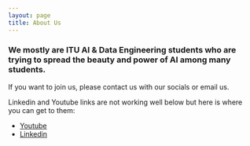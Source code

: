 ```yaml
---
layout: page
title: About Us
---
```


### We mostly are ITU AI & Data Engineering students who are trying to spread the beauty and power of AI among many students.

If you want to join us, please contact us with our socials or email us.

Linkedin and Youtube links are not working well below but here is where you can get to them:
- [Youtube](https://www.youtube.com/@ituaistudentclub594)
- [Linkedin](https://www.linkedin.com/company/itu-ai-student-club/)
